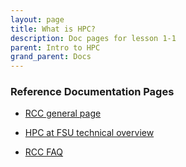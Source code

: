 ```yaml
---
layout: page
title: What is HPC?
description: Doc pages for lesson 1-1
parent: Intro to HPC
grand_parent: Docs
---
```


### Reference Documentation Pages

- <a href="https://its.fsu.edu/research"> RCC general page</a>

- <a href="https://its.fsu.edu/services/high-performance-compute-cluster">HPC at FSU technical overview</a>

- <a href="https://servicecenter.fsu.edu/s/topic/0TO1U000000Ybo0WAC/high-performance-computing"> RCC FAQ </a>
